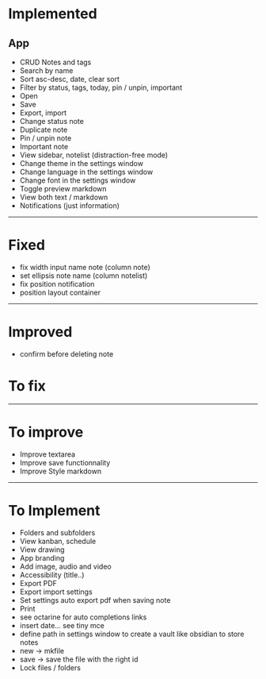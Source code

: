 # Implemented

## App
- CRUD Notes and tags
- Search by name
- Sort asc-desc, date, clear sort
- Filter by status, tags, today, pin / unpin, important
- Open
- Save
- Export, import
- Change status note
- Duplicate note
- Pin / unpin note
- Important note
- View sidebar, notelist (distraction-free mode)
- Change theme in the settings window
- Change language in the settings window
- Change font in the settings window
- Toggle preview markdown
- View both text / markdown
- Notifications (just information)

---

# Fixed
- fix width input name note (column note)
- set ellipsis note name (column notelist)
- fix position notification
- position layout container
---

# Improved 
- confirm before deleting note

# To fix

---

# To improve
- Improve textarea
- Improve save functionnality
- Improve Style markdown
---

# To Implement
- Folders and subfolders
- View kanban, schedule
- View drawing
- App branding
- Add image, audio and video
- Accessibility (title..)
- Export PDF
- Export import settings
- Set settings auto export pdf when saving note
- Print
- see octarine for auto completions links
- insert date... see tiny mce
- define path in settings window to create a vault like obsidian to store notes
- new -> mkfile
- save -> save the file with the right id
- Lock files / folders 
